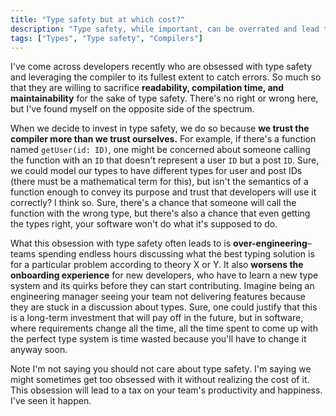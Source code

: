 ```yaml
---
title: "Type safety but at which cost?"
description: "Type safety, while important, can be overrated and lead to over-engineering. In this post, I share my thoughts on the topic."
tags: ["Types", "Type safety", "Compilers"]
---
```


I've come across developers recently who are obsessed with type safety and leveraging the compiler to its fullest extent to catch errors.
So much so that they are willing to sacrifice **readability, compilation time, and maintainability** for the sake of type safety.
There's no right or wrong here, but I've found myself on the opposite side of the spectrum.

When we decide to invest in type safety, 
we do so because **we trust the compiler more than we trust ourselves.**
For example,
if there's a function named `getUser(id: ID)`,
one might be concerned about someone calling the function with an `ID` that doesn't represent a user `ID` but a post `ID`.
Sure, we could model our types to have different types for user and post IDs (there must be a mathematical term for this),
but isn't the semantics of a function enough to convey its purpose and trust that developers will use it correctly?
I think so.
Sure, there's a chance that someone will call the function with the wrong type,
but there's also a chance that even getting the types right, your software won't do what it's supposed to do.

What this obsession with type safety often leads to is **over-engineering**–teams spending endless hours discussing what the best typing solution is for a particular problem according to theory X or Y. It also **worsens the onboarding experience** for new developers, who have to learn a new type system and its quirks before they can start contributing.
Imagine being an engineering manager seeing your team not delivering features because they are stuck in a discussion about types.
Sure,
one could justify that this is a long-term investment that will pay off in the future,
but in software,
where requirements change all the time,
all the time spent to come up with the perfect type system is time wasted because you'll have to change it anyway soon.

Note I'm not saying you should not care about type safety.
I'm saying we might sometimes get too obsessed with it without realizing the cost of it.
This obsession will lead to a tax on your team's productivity and happiness.
I've seen it happen.

